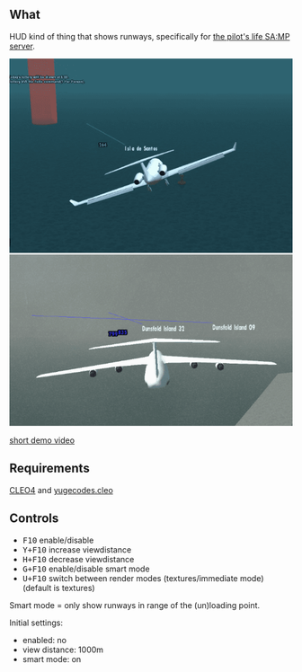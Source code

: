 ## What
HUD kind of thing that shows runways, specifically for [the pilot's life SA:MP server](http://thepilotslife.com).

![preview](pic.png)
![preview](pic2.png)

[short demo video](https://youtu.be/4AXkKAutmwo)

## Requirements
[CLEO4](http://cleo.li) and [yugecodes.cleo](../../cleoplugins/yugecodes/bin/yugecodes.cleo?raw=true)

## Controls
* <kbd>F10</kbd> enable/disable
* <kbd>Y+F10</kbd> increase viewdistance
* <kbd>H+F10</kbd> decrease viewdistance
* <kbd>G+F10</kbd> enable/disable smart mode
* <kbd>U+F10</kbd> switch between render modes (textures/immediate mode) (default is textures)

Smart mode = only show runways in range of the (un)loading point.

Initial settings:
* enabled: no
* view distance: 1000m
* smart mode: on
